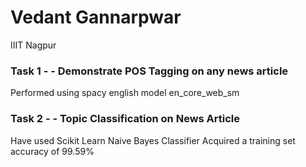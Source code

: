 # Vedant Gannarpwar
IIIT Nagpur
### Task 1 - - Demonstrate POS Tagging on any news article
Performed using spacy english model en_core_web_sm
### Task 2 - - Topic Classification on News Article
Have used Scikit Learn Naive Bayes Classifier
Acquired a training set accuracy of 99.59%
